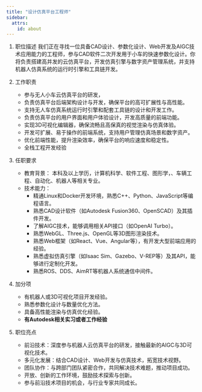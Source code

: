 ```yaml
---
title: "设计仿真平台工程师"
sidebar:
  attrs:
    id: about
---
```


1. 职位描述
我们正在寻找一位具备CAD设计、参数化设计、Web开发及AIGC技术应用能力的工程师，参与CAD软件二次开发用于小车的快速参数化设计。你将负责搭建高并发的云仿真平台，开发仿真引擎与数字资产管理系统，并支持机器人仿真系统的运行时引擎和工具链开发。

1. 工作职责
   * 参与无人小车云仿真平台的研发，
   * 负责仿真平台后端架构设计与开发，确保平台的高可扩展性与高性能。
   * 支持无人车仿真系统运行时引擎和配套工具链的设计和开发工作。
   * 负责仿真平台的用户界面和用户体验设计，开发高质量的前端功能。
   * 实现3D可视化编辑器，确保流畅且高保真的视觉渲染与仿真体验。
   * 开发可扩展、易于操作的前端系统，支持用户管理仿真场景和数字资产。
   * 优化前端性能，提升渲染效率，确保平台的响应速度和稳定性。
   * 全栈工程开发经验

2. 任职要求
   * 教育背景： 本科及以上学历，计算机科学、软件工程、图形学，、车辆工程、自动化、机器人等相关专业。
   * 技术能力：
     * 精通Linux和Docker开发环境，熟悉C++、Python、JavaScript等编程语言。
     * 熟悉CAD设计软件（如Autodesk Fusion360、OpenSCAD）及其插件开发。
     * 了解AIGC技术，能够调用相关API接口（如OpenAI Turbo）。
     * 熟悉WebGL、Three.js、OpenGL等3D图形渲染技术。
     *  熟悉Web框架（如React、Vue、Angular等），有开发大型前端应用的经验。
     *  熟悉虚拟仿真引擎（如Isaac Sim、Gazebo、V-REP等）及其API，能够进行定制化开发。
     *  熟悉ROS、DDS、AimRT等机器人系统通信中间件。


4. 加分项
   * 有机器人或3D可视化项目开发经验。
   * 熟悉参数化设计与数量优化方法。
   * 具备高性能渲染与仿真优化经验。
   * **有Autodesk相关实习或者工作经验**
5. 职位亮点
   * 前沿技术：深度参与机器人云仿真平台的研发，接触最新的AIGC与3D可视化技术。
   * 多元化发展：结合CAD设计、Web开发与仿真技术，拓宽技术视野。
   * 团队协作：与跨部门团队紧密合作，共同解决技术难题，推动项目成功。
   * 开放、创新的工作环境，鼓励技术探索与创新。
   * 参与前沿技术项目的机会，与行业专家共同成长。